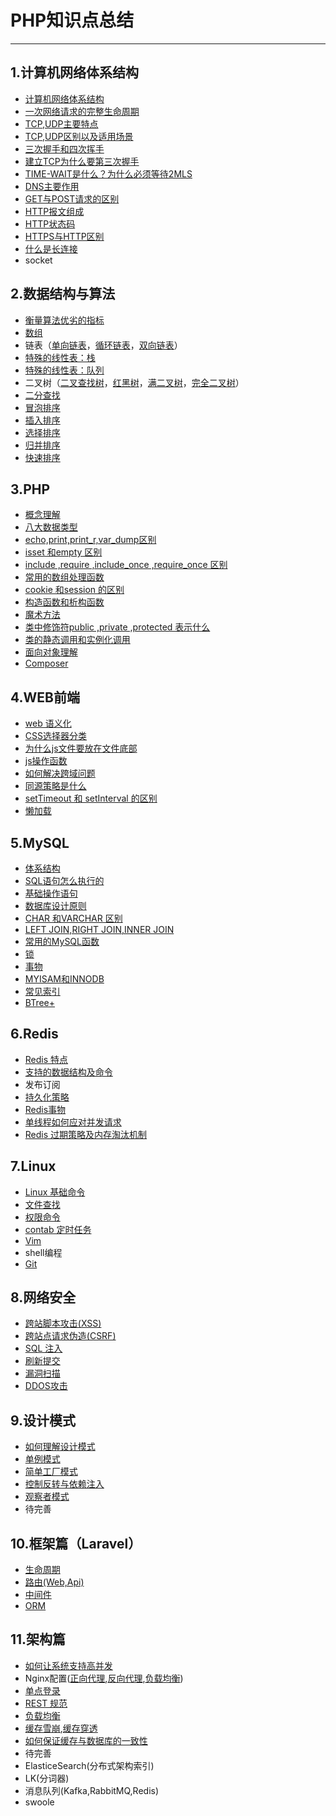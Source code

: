 # PHP知识点总结
---
## 1.计算机网络体系结构
   * [计算机网络体系结构](./docs/01网络/QA.md#体系概述)
   * [一次网络请求的完整生命周期](./docs/01网络/QA.md#请求完整生命周期)
   * [TCP,UDP主要特点](./docs/01网络/QA.md#TCP_UDP主要特点)
   * [TCP,UDP区别以及适用场景](./docs/01网络/QA.md#TCP_UDP区别)
   * [三次握手和四次挥手](./docs/01网络/QA.md#三次握手四次挥手)
   * [建立TCP为什么要第三次握手](./docs/01网络/QA.md#三次握手原因)
   * [TIME-WAIT是什么？为什么必须等待2MLS](./docs/01网络/QA.md#TIME-WAIT作用)
   * [DNS主要作用](./docs/01网络/QA.md#DNS作用)
   * [GET与POST请求的区别](./docs/01网络/QA.md#GET与POST区别)
   * [HTTP报文组成](./docs/01网络/QA.md#HTTP报文组成)
   * [HTTP状态码](./docs/01网络/QA.md#HTTP状态码)
   * [HTTPS与HTTP区别](./docs/01网络/QA.md#HTTPS与HTTP区别)
   * [什么是长连接](./docs/01网络/QA.md#长连接)
   * socket

## 2.数据结构与算法
   * [衡量算法优劣的指标](./docs/02数据结构与算法/QA.md#算法优劣指标)
   * [数组](./docs/02数据结构与算法/QA.md#数组)
   * 链表（[单向链表](./docs/02数据结构与算法/QA.md#单向链表)，[循环链表](./docs/02数据结构与算法/QA.md#循环链表)，[双向链表](./docs/02数据结构与算法/QA.md#双向链表)）
   * [特殊的线性表：栈](./docs/02数据结构与算法/QA.md#栈)
   * [特殊的线性表：队列 ](./docs/02数据结构与算法/QA.md#队列)
   * 二叉树（[二叉查找树](./docs/02数据结构与算法/QA.md#二叉查找树)，[红黑树](./docs/02数据结构与算法/QA.md#红黑树)，[满二叉树](./docs/02数据结构与算法/QA.md#满二叉树)，[完全二叉树](./docs/02数据结构与算法/QA.md#完全二叉树)）
   * [二分查找](./docs/02数据结构与算法/QA.md#二分查找)
   * [冒泡排序](./docs/02数据结构与算法/QA.md#冒泡排序)
   * [插入排序](./docs/02数据结构与算法/QA.md#插入排序)
   * [选择排序](./docs/02数据结构与算法/QA.md#选择排序)
   * [归并排序](./docs/02数据结构与算法/QA.md#归并排序)
   * [快速排序](./docs/02数据结构与算法/QA.md#快速排序)
## 3.PHP
  * [概念理解](./docs/03php基础/QA.md#概念理解)
  * [八大数据类型](./docs/03php基础/QA.md#快速排序)
  * [echo,print,print_r,var_dump区别](./docs/03php基础/QA.md#八大数据类型)
  * [isset 和empty 区别](./docs/03php基础/QA.md#判空函数区别)
  * [include ,require ,include_once ,require_once 区别](./docs/03php基础/QA.md#包含函数区别)
  * [常用的数组处理函数](./docs/03php基础/QA.md#array函数)
  * [cookie 和session 的区别](./docs/03php基础/QA.md#cookie与session)
  * [构造函数和析构函数](./docs/03php基础/QA.md#构造析构函数)
  * [魔术方法](./docs/03php基础/QA.md#)
  * [类中修饰符public ,private ,protected 表示什么](./docs/03php基础/QA.md#访问修饰符)
  * [类的静态调用和实例化调用](./docs/03php基础/QA.md#类调用)
  * [面向对象理解](./docs/03php基础/QA.md#面向对象)
  * [Composer](./docs/03php基础/QA.md#composer)
## 4.WEB前端
  * [web 语义化](./docs/04web前端/QA.md#Web语义化)
  * [CSS选择器分类](./docs/04web前端/QA.md#CSS选择器)
  * [为什么js文件要放在文件底部](./docs/04web前端/QA.md#js文件问什么放在底部)
  * [js操作函数](./docs/04web前端/QA.md#js函数)
  * [如何解决跨域问题](./docs/04web前端/QA.md#跨域问题)
  * [同源策略是什么](./docs/04web前端/QA.md#同源策略)
  * [setTimeout 和 setInterval 的区别](./docs/04web前端/QA.md#定时函数)
  * [懒加载](./docs/04web前端/QA.md#懒加载)

## 5.MySQL
 * [体系结构](./docs/05mysql/QA.md#体系结构)
 * [SQL语句怎么执行的](./docs/05mysql/QA.md#SQL语句执行)
 * [基础操作语句](./docs/05mysql/QA.md#基础操作语句)
 * [数据库设计原则](./docs/05mysql/QA.md#设计原则)
 * [CHAR 和VARCHAR 区别](./docs/05mysql/QA.md#字符型区别)
 * [LEFT JOIN,RIGHT JOIN,INNER JOIN](./docs/05mysql/QA.md#连接查询)
 * [常用的MySQL函数](./docs/05mysql/QA.md#MySQL函数)
 * [锁](./docs/05mysql/QA.md#锁)
 * [事物](./docs/05mysql/QA.md#事物)
 * [MYISAM和INNODB](./docs/05mysql/QA.md#引擎)
 * [常见索引](./docs/05mysql/QA.md#常见索引)
 * [BTree+](./docs/05mysql/QA.md#BTree+)
## 6.Redis
  * [Redis 特点](./docs/06redis/QA.md#Redis)
  * [支持的数据结构及命令](./docs/06redis/QA.md#redis命令)
  * 发布订阅
  * [持久化策略](./docs/06redis/QA.md#持久化策略)
  * [Redis事物](./docs/06redis/QA.md#Redis事物)
  * [单线程如何应对并发请求](./docs/06redis/QA.md#单线程如何应对并发请求])
  * [Redis 过期策略及内存淘汰机制](./docs/06redis/QA.md#内存淘汰机制)

## 7.Linux
  * [Linux 基础命令](./docs/07linux和git/QA.md#基础命令)
  * [文件查找](./docs/07linux和git/QA.md#文件查找)
  * [权限命令](./docs/07linux和git/QA.md#权限命令)
  * [contab 定时任务](./docs/07linux和git/QA.md#contab)
  * [Vim](./docs/07linux和git/QA.md#Vim)
  * shell编程
  * [Git](./docs/07linux和git/QA.md#git)

## 8.网络安全
  * [跨站脚本攻击(XSS)](./docs/08web安全/QA.md#XSS)
  * [跨站点请求伪造(CSRF)](./docs/08web安全/QA.md#CSRF)
  * [SQL 注入](./docs/08web安全/QA.md#SQL注入)
  * [刷新提交](./docs/08web安全/QA.md#刷新提交)
  * [漏洞扫描](./docs/08web安全/QA.md#漏洞扫描)
  * [DDOS攻击](./docs/08web安全/QA.md#DDOS攻击)
  

## 9.设计模式
  * [如何理解设计模式](./docs/09设计模式/QA.md#设计模式概述)
  * [单例模式](./docs/09设计模式/QA.md#单例模式)
  * [简单工厂模式](./docs/09设计模式/QA.md#工厂模式)
  * [控制反转与依赖注入](./docs/09设计模式/QA.md#IOC和DI)
  * [观察者模式](./docs/09设计模式/QA.md#观察者模式)
  * 待完善

## 10.框架篇（Laravel）
   * [生命周期](./docs/10框架篇/QA.md#生命周期)
   * [路由(Web,Api)](./docs/10框架篇/QA.md#路由)
   * [中间件](./docs/10框架篇/QA.md#中间件)
   * [ORM](./docs/10框架篇/QA.md#ORM)
## 11.架构篇
  * [如何让系统支持高并发](./docs/11架构篇/QA.md#如何让系统支持高并发)
  * Nginx配置([正向代理](./docs/11架构篇/QA.md#正向代理),[反向代理](./docs/11架构篇/QA.md#反向代理),[负载均衡](./docs/11架构篇/QA.md#负载均衡))
  * [单点登录](./docs/11架构篇/QA.md#单点登录)
  * [REST 规范](./docs/11架构篇/QA.md#REST规范)
  * [负载均衡](./docs/11架构篇/QA.md#)
  * [缓存雪崩](./docs/11架构篇/QA.md#缓存雪崩),[缓存穿透](./docs/11架构篇/QA.md#缓存穿透)
  * [如何保证缓存与数据库的一致性](./docs/11架构篇/QA.md#缓存与数据库的一致性)
  * 待完善
  * ElasticeSearch(分布式架构索引)
  * LK(分词器)
  * 消息队列(Kafka,RabbitMQ,Redis)
  * swoole







